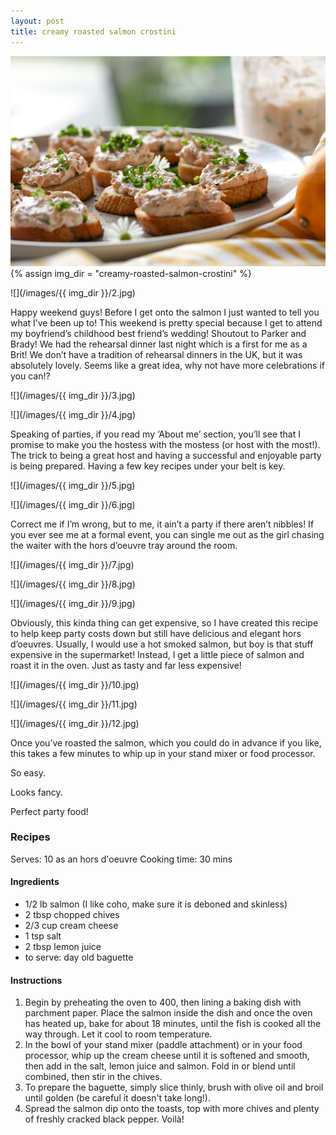 ```yaml
---
layout: post
title: creamy roasted salmon crostini
---
```

![](/images/creamy-roasted-salmon-crostini/1.jpg)
{% assign img_dir = "creamy-roasted-salmon-crostini" %}

![](/images/{{ img_dir }}/2.jpg)

Happy weekend guys! Before I get onto the salmon I just wanted to tell you what I’ve been up to! This weekend is pretty special because I get to attend my boyfriend’s childhood best friend’s wedding! Shoutout to Parker and Brady! We had the rehearsal dinner last night which is a first for me as a Brit! We don’t have a tradition of rehearsal dinners in the UK, but it was absolutely lovely. Seems like a great idea, why not have more celebrations if you can!?

![](/images/{{ img_dir }}/3.jpg)

![](/images/{{ img_dir }}/4.jpg)

Speaking of parties, if you read my ‘About me’ section, you’ll see that I promise to make you the hostess with the mostess (or host with the most!). The trick to being a great host and having a successful and enjoyable party is being prepared. Having a few key recipes under your belt is key.

![](/images/{{ img_dir }}/5.jpg)

![](/images/{{ img_dir }}/6.jpg)

Correct me if I’m wrong, but to me, it ain’t a party if there aren’t nibbles! If you ever see me at a formal event, you can single me out as the girl chasing the waiter with the hors d’oeuvre tray around the room.

![](/images/{{ img_dir }}/7.jpg)

![](/images/{{ img_dir }}/8.jpg)

![](/images/{{ img_dir }}/9.jpg)

Obviously, this kinda thing can get expensive, so I have created this recipe to help keep party costs down but still have delicious and elegant hors d’oeuvres. Usually, I would use a hot smoked salmon, but boy is that stuff expensive in the supermarket! Instead, I get a little piece of salmon and roast it in the oven. Just as tasty and far less expensive!

![](/images/{{ img_dir }}/10.jpg)

![](/images/{{ img_dir }}/11.jpg)

![](/images/{{ img_dir }}/12.jpg)

Once you’ve roasted the salmon, which you could do in advance if you like, this takes a few minutes to whip up in your stand mixer or food processor.

So easy.

Looks fancy.

Perfect party food!

### Recipes
Serves: 10 as an hors d'oeuvre
Cooking time: 30 mins
#### Ingredients
+ 1/2 lb salmon (I like coho, make sure it is deboned and skinless)
+ 2 tbsp chopped chives
+ 2/3 cup cream cheese
+ 1 tsp salt
+ 2 tbsp lemon juice
+ to serve: day old baguette

#### Instructions
1. Begin by preheating the oven to 400, then lining a baking dish with parchment paper. Place the salmon inside the dish and once the oven has heated up, bake for about 18 minutes, until the fish is cooked all the way through. Let it cool to room temperature.
1. In the bowl of your stand mixer (paddle attachment) or in your food processor, whip up the cream cheese until it is softened and smooth, then add in the salt, lemon juice and salmon. Fold in or blend until combined, then stir in the chives.
1. To prepare the baguette, simply slice thinly, brush with olive oil and broil until golden (be careful it doesn't take long!).
1. Spread the salmon dip onto the toasts, top with more chives and plenty of freshly cracked black pepper. Voilà!
